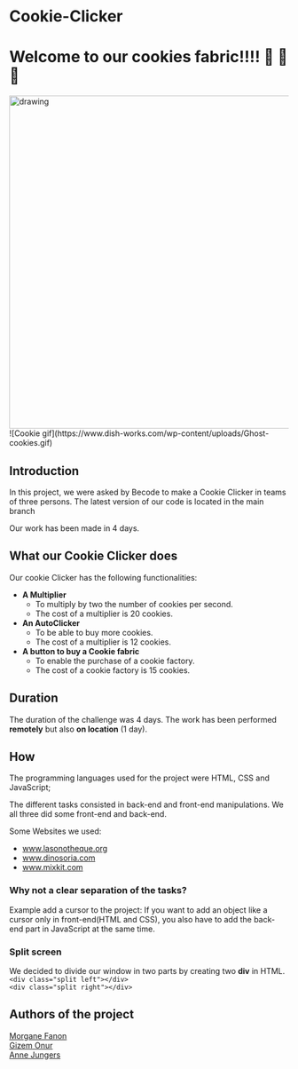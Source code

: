 # Cookie-Clicker

# Welcome to our cookies fabric!!!! :jack_o_lantern: :ghost: :cookie:

<img src="https://www.dish-works.com/wp-content/uploads/Ghost-cookies.gif" alt="drawing" width="900" height="600"/>
![Cookie gif](https://www.dish-works.com/wp-content/uploads/Ghost-cookies.gif)

## Introduction
In this project, we were asked by Becode to make a Cookie Clicker in teams of three persons.
The latest version of our code is located in the main branch

Our work has been made in 4 days. 

## What our Cookie Clicker does
Our cookie Clicker has the following functionalities:

*  **A Multiplier** 
    + To multiply by two the number of cookies per second.
    + The cost of a multiplier is 20 cookies.
* **An AutoClicker**
    + To be able to buy more cookies.
    + The cost of a multiplier is 12 cookies.
* **A button to buy a Cookie fabric**
    + To enable the purchase of a cookie factory.
    + The cost of a cookie factory is 15 cookies.



## Duration
The duration of the challenge was 4 days. The work has been performed **remotely** but also **on location** (1 day).

## How
The programming languages used for the project were HTML, CSS and JavaScript;

The different tasks consisted in back-end and front-end manipulations. We all three did some front-end and back-end. 

Some Websites we used:
* www.lasonotheque.org 
* www.dinosoria.com
* www.mixkit.com

### Why not a clear separation of the tasks? 
Example add a cursor to the project:
If you want to add an object like a cursor only in front-end(HTML and CSS), you also have to add the back-end part in JavaScript at the same time. 

### Split screen
We decided to divide our window in two parts by creating two **div** in HTML.
`<div class="split left"></div>` \
`<div class="split right"></div>`


## Authors of the project

[Morgane Fanon](https://github.com/MorganeFanon) \
[Gizem Onur](https://github.com/GizemOnur) \
[Anne Jungers](https://github.com/annejungers)
